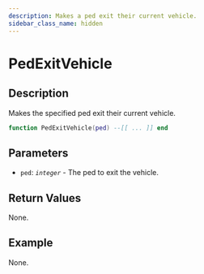 ```yaml
---
description: Makes a ped exit their current vehicle.
sidebar_class_name: hidden
---
```


# PedExitVehicle

## Description

Makes the specified ped exit their current vehicle.

```lua
function PedExitVehicle(ped) --[[ ... ]] end
```

## Parameters

- `ped`: _`integer`_ - The ped to exit the vehicle.

## Return Values

None.

## Example

None.

